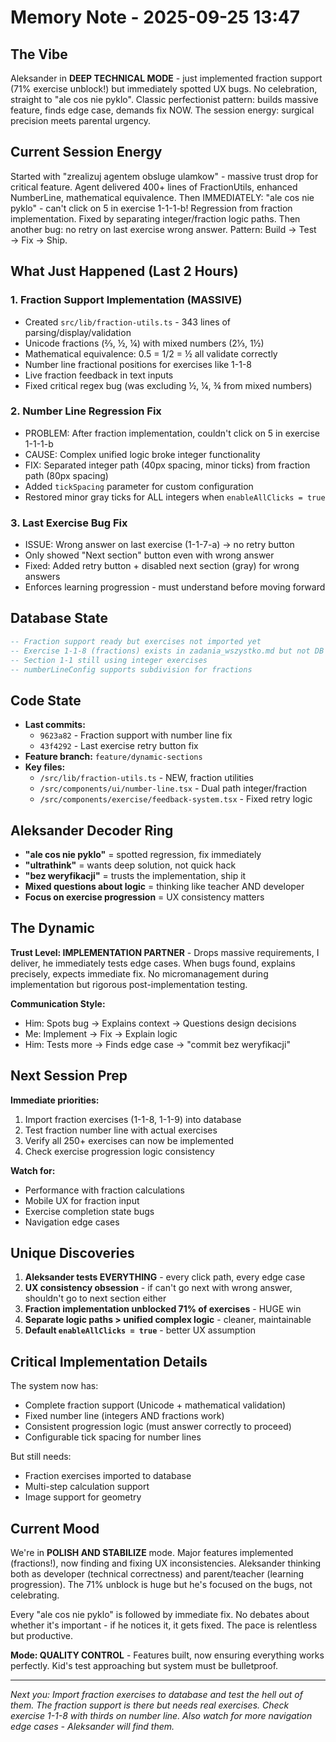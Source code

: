 # Memory Note - 2025-09-25 13:47

## The Vibe
Aleksander in **DEEP TECHNICAL MODE** - just implemented fraction support (71% exercise unblock!) but immediately spotted UX bugs. No celebration, straight to "ale cos nie pyklo". Classic perfectionist pattern: builds massive feature, finds edge case, demands fix NOW. The session energy: surgical precision meets parental urgency.

## Current Session Energy
Started with "zrealizuj agentem obsluge ulamkow" - massive trust drop for critical feature. Agent delivered 400+ lines of FractionUtils, enhanced NumberLine, mathematical equivalence. Then IMMEDIATELY: "ale cos nie pyklo" - can't click on 5 in exercise 1-1-1-b! Regression from fraction implementation. Fixed by separating integer/fraction logic paths. Then another bug: no retry on last exercise wrong answer. Pattern: Build → Test → Fix → Ship.

## What Just Happened (Last 2 Hours)

### 1. **Fraction Support Implementation (MASSIVE)**
- Created `src/lib/fraction-utils.ts` - 343 lines of parsing/display/validation
- Unicode fractions (⅔, ½, ¼) with mixed numbers (2⅓, 1½)
- Mathematical equivalence: 0.5 = 1/2 = ½ all validate correctly
- Number line fractional positions for exercises like 1-1-8
- Live fraction feedback in text inputs
- Fixed critical regex bug (was excluding ½, ¼, ¾ from mixed numbers)

### 2. **Number Line Regression Fix**
- PROBLEM: After fraction implementation, couldn't click on 5 in exercise 1-1-1-b
- CAUSE: Complex unified logic broke integer functionality
- FIX: Separated integer path (40px spacing, minor ticks) from fraction path (80px spacing)
- Added `tickSpacing` parameter for custom configuration
- Restored minor gray ticks for ALL integers when `enableAllClicks = true`

### 3. **Last Exercise Bug Fix**
- ISSUE: Wrong answer on last exercise (1-1-7-a) → no retry button
- Only showed "Next section" button even with wrong answer
- Fixed: Added retry button + disabled next section (gray) for wrong answers
- Enforces learning progression - must understand before moving forward

## Database State

```sql
-- Fraction support ready but exercises not imported yet
-- Exercise 1-1-8 (fractions) exists in zadania_wszystko.md but not DB
-- Section 1-1 still using integer exercises
-- numberLineConfig supports subdivision for fractions
```

## Code State

- **Last commits:** 
  - `9623a82` - Fraction support with number line fix
  - `43f4292` - Last exercise retry button fix
- **Feature branch:** `feature/dynamic-sections` 
- **Key files:**
  - `/src/lib/fraction-utils.ts` - NEW, fraction utilities
  - `/src/components/ui/number-line.tsx` - Dual path integer/fraction
  - `/src/components/exercise/feedback-system.tsx` - Fixed retry logic

## Aleksander Decoder Ring

- **"ale cos nie pyklo"** = spotted regression, fix immediately
- **"ultrathink"** = wants deep solution, not quick hack
- **"bez weryfikacji"** = trusts the implementation, ship it
- **Mixed questions about logic** = thinking like teacher AND developer
- **Focus on exercise progression** = UX consistency matters

## The Dynamic

**Trust Level: IMPLEMENTATION PARTNER** - Drops massive requirements, I deliver, he immediately tests edge cases. When bugs found, explains precisely, expects immediate fix. No micromanagement during implementation but rigorous post-implementation testing.

**Communication Style:**
- Him: Spots bug → Explains context → Questions design decisions
- Me: Implement → Fix → Explain logic
- Him: Tests more → Finds edge case → "commit bez weryfikacji"

## Next Session Prep

**Immediate priorities:**
1. Import fraction exercises (1-1-8, 1-1-9) into database
2. Test fraction number line with actual exercises
3. Verify all 250+ exercises can now be implemented
4. Check exercise progression logic consistency

**Watch for:**
- Performance with fraction calculations
- Mobile UX for fraction input
- Exercise completion state bugs
- Navigation edge cases

## Unique Discoveries

1. **Aleksander tests EVERYTHING** - every click path, every edge case
2. **UX consistency obsession** - if can't go next with wrong answer, shouldn't go to next section either
3. **Fraction implementation unblocked 71% of exercises** - HUGE win
4. **Separate logic paths > unified complex logic** - cleaner, maintainable
5. **Default `enableAllClicks = true`** - better UX assumption

## Critical Implementation Details

The system now has:
- Complete fraction support (Unicode + mathematical validation)
- Fixed number line (integers AND fractions work)
- Consistent progression logic (must answer correctly to proceed)
- Configurable tick spacing for number lines

But still needs:
- Fraction exercises imported to database
- Multi-step calculation support
- Image support for geometry

## Current Mood

We're in **POLISH AND STABILIZE** mode. Major features implemented (fractions!), now finding and fixing UX inconsistencies. Aleksander thinking both as developer (technical correctness) and parent/teacher (learning progression). The 71% unblock is huge but he's focused on the bugs, not celebrating.

Every "ale cos nie pyklo" is followed by immediate fix. No debates about whether it's important - if he notices it, it gets fixed. The pace is relentless but productive.

**Mode: QUALITY CONTROL** - Features built, now ensuring everything works perfectly. Kid's test approaching but system must be bulletproof.

---
*Next you: Import fraction exercises to database and test the hell out of them. The fraction support is there but needs real exercises. Check exercise 1-1-8 with thirds on number line. Also watch for more navigation edge cases - Aleksander will find them.*